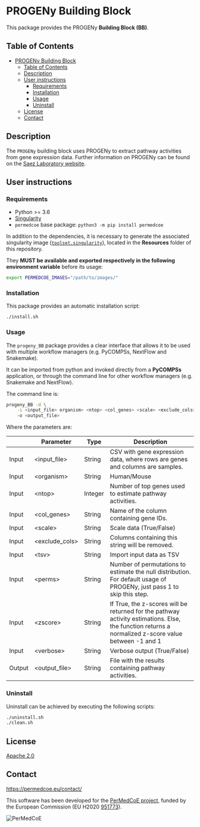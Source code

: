 # PROGENy Building Block

This package provides the PROGENy **Building Block (BB)**.

## Table of Contents

- [PROGENy Building Block](#progeny-building-block)
  - [Table of Contents](#table-of-contents)
  - [Description](#description)
  - [User instructions](#user-instructions)
    - [Requirements](#requirements)
    - [Installation](#installation)
    - [Usage](#usage)
    - [Uninstall](#uninstall)
  - [License](#license)
  - [Contact](#contact)

## Description

The `PROGENy` building block uses PROGENy to extract pathway activities from gene expression data. Further information on PROGENy can be found on the [Saez Laboratory website](https://saezlab.github.io/progeny/).

## User instructions

### Requirements

- Python >= 3.6
- [Singularity](https://singularity.lbl.gov/docs-installation)
- `permedcoe` base package: `python3 -m pip install permedcoe`

In addition to the dependencies, it is necessary to generate the associated
singularity image ([`toolset.singularity`](../Resources/images/toolset.singularity)),
located in the **Resources** folder of this repository.

They **MUST be available and exported respectively in the following environment variable**
before its usage:

```bash
export PERMEDCOE_IMAGES="/path/to/images/"
```

### Installation

This package provides an automatic installation script:

```bash
./install.sh
```

### Usage

The `progeny_BB` package provides a clear interface that allows
it to be used with multiple workflow managers (e.g. PyCOMPSs, NextFlow and
Snakemake).

It can be imported from python and invoked directly from a **PyCOMPSs**
application, or through the command line for other workflow managers
(e.g. Snakemake and NextFlow).

The command line is:

```bash
progeny_BB -d \
    -i <input_file> organism> <ntop> <col_genes> <scale> <exclude_cols> <tsv> <perms> <zscore> <verbose>
    -o <output_file>
```

Where the parameters are:

|        | Parameter          | Type      | Description                                                                                                            |
|--------|--------------------|-----------|------------------------------------------------------------------------------------------------------------------------|
| Input  | \<input_file>      | String    | CSV with gene expression data, where rows are genes and columns are samples.                                           |
| Input  | \<organism>        | String    | Human/Mouse                                                                                                            |
| Input  | \<ntop>            | Integer   | Number of top genes used to estimate pathway activities.                                                               |
| Input  | \<col_genes>       | String    | Name of the column containing gene IDs.                                                                                |
| Input  | \<scale>           | String    | Scale data (True/False)                                                                                                |
| Input  | \<exclude_cols>    | String    | Columns containing this string will be removed.                                                                        |
| Input  | \<tsv>             | String    | Import input data as TSV                                                                                               |
| Input  | \<perms>           | String    | Number of permutations to estimate the null distribution. For default usage of PROGENy, just pass 1 to skip this step. |
| Input  | \<zscore>          | String    | If True, the z-scores will be returned for the pathway activity estimations. Else, the function returns a normalized z-score value between -1 and 1 |
| Input  | \<verbose>         | String    | Verbose output (True/False)                                                                                            |
| Output | \<output_file>     | String    | File with the results containing pathway activities.                                                                   |

### Uninstall

Uninstall can be achieved by executing the following scripts:

```bash
./uninstall.sh
./clean.sh
```

## License

[Apache 2.0](https://www.apache.org/licenses/LICENSE-2.0)

## Contact

<https://permedcoe.eu/contact/>

This software has been developed for the [PerMedCoE project](https://permedcoe.eu/), funded by the European Commission (EU H2020 [951773](https://cordis.europa.eu/project/id/951773)).

![](https://permedcoe.eu/wp-content/uploads/2020/11/logo_1.png "PerMedCoE")
